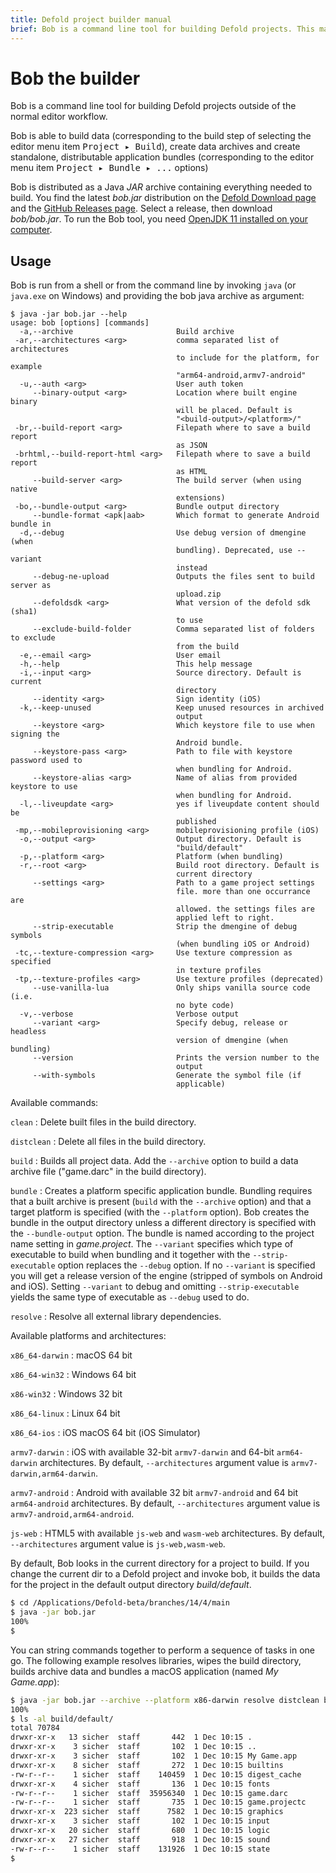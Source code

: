 ```yaml
---
title: Defold project builder manual
brief: Bob is a command line tool for building Defold projects. This manual explains how to use the tool.
---
```


# Bob the builder

Bob is a command line tool for building Defold projects outside of the normal editor workflow.

Bob is able to build data (corresponding to the build step of selecting the editor menu item <kbd>Project ▸ Build</kbd>), create data archives and create standalone, distributable application bundles (corresponding to the editor menu item <kbd>Project ▸ Bundle ▸ ...</kbd> options)

Bob is distributed as a Java _JAR_ archive containing everything needed to build. You find the latest *bob.jar* distribution on the [Defold Download page](http://d.defold.com) and the [GitHub Releases page](https://github.com/defold/defold/releases). Select a release, then download *bob/bob.jar*. To run the Bob tool, you need [OpenJDK 11 installed on your computer](https://openjdk.java.net/projects/jdk/11/).

## Usage

Bob is run from a shell or from the command line by invoking `java` (or `java.exe` on Windows) and providing the bob java archive as argument:

```text
$ java -jar bob.jar --help
usage: bob [options] [commands]
  -a,--archive                       Build archive
 -ar,--architectures <arg>           comma separated list of architectures
                                     to include for the platform, for example
                                     "arm64-android,armv7-android"
  -u,--auth <arg>                    User auth token
     --binary-output <arg>           Location where built engine binary
                                     will be placed. Default is
                                     "<build-output>/<platform>/"
 -br,--build-report <arg>            Filepath where to save a build report
                                     as JSON
 -brhtml,--build-report-html <arg>   Filepath where to save a build report
                                     as HTML
     --build-server <arg>            The build server (when using native
                                     extensions)
 -bo,--bundle-output <arg>           Bundle output directory
     --bundle-format <apk|aab>       Which format to generate Android bundle in
  -d,--debug                         Use debug version of dmengine (when
                                     bundling). Deprecated, use --variant
                                     instead
     --debug-ne-upload               Outputs the files sent to build server as
                                     upload.zip
     --defoldsdk <arg>               What version of the defold sdk (sha1)
                                     to use
     --exclude-build-folder          Comma separated list of folders to exclude
                                     from the build
  -e,--email <arg>                   User email
  -h,--help                          This help message
  -i,--input <arg>                   Source directory. Default is current
                                     directory
     --identity <arg>                Sign identity (iOS)
  -k,--keep-unused                   Keep unused resources in archived
                                     output
     --keystore <arg>                Which keystore file to use when signing the
                                     Android bundle.
     --keystore-pass <arg>           Path to file with keystore password used to
                                     when bundling for Android.
     --keystore-alias <arg>          Name of alias from provided keystore to use
                                     when bundling for Android.
  -l,--liveupdate <arg>              yes if liveupdate content should be
                                     published
 -mp,--mobileprovisioning <arg>      mobileprovisioning profile (iOS)
  -o,--output <arg>                  Output directory. Default is
                                     "build/default"
  -p,--platform <arg>                Platform (when bundling)
  -r,--root <arg>                    Build root directory. Default is
                                     current directory
     --settings <arg>                Path to a game project settings
                                     file. more than one occurrance are
                                     allowed. the settings files are
                                     applied left to right.
     --strip-executable              Strip the dmengine of debug symbols
                                     (when bundling iOS or Android)
 -tc,--texture-compression <arg>     Use texture compression as specified
                                     in texture profiles
 -tp,--texture-profiles <arg>        Use texture profiles (deprecated)
     --use-vanilla-lua               Only ships vanilla source code (i.e.
                                     no byte code)
  -v,--verbose                       Verbose output
     --variant <arg>                 Specify debug, release or headless
                                     version of dmengine (when bundling)
     --version                       Prints the version number to the
                                     output
     --with-symbols                  Generate the symbol file (if
                                     applicable)
```

Available commands:

`clean`
: Delete built files in the build directory.

`distclean`
: Delete all files in the build directory.

`build`
: Builds all project data. Add the `--archive` option to build a data archive file ("game.darc" in the build directory).

`bundle`
: Creates a platform specific application bundle. Bundling requires that a built archive is present (`build` with the `--archive` option) and that a target platform is specified (with the `--platform` option). Bob creates the bundle in the output directory unless a different directory is specified with the `--bundle-output` option. The bundle is named according to the project name setting in *game.project*. The `--variant` specifies which type of executable to build when bundling and it together with the `--strip-executable` option replaces the `--debug` option. If no `--variant` is specified you will get a release version of the engine (stripped of symbols on Android and iOS). Setting `--variant` to debug and omitting `--strip-executable` yields the same type of executable as `--debug` used to do.

`resolve`
: Resolve all external library dependencies.

Available platforms and architectures:

`x86_64-darwin`
: macOS 64 bit

`x86_64-win32`
: Windows 64 bit

`x86-win32`
: Windows 32 bit

`x86_64-linux`
: Linux 64 bit

`x86_64-ios`
: iOS macOS 64 bit (iOS Simulator)

`armv7-darwin`
: iOS with available 32-bit `armv7-darwin` and 64-bit `arm64-darwin` architectures. By default, `--architectures` argument value is `armv7-darwin,arm64-darwin`.

`armv7-android`
: Android with available 32 bit `armv7-android` and 64 bit `arm64-android` architectures. By default, `--architectures` argument value is `armv7-android,arm64-android`.

`js-web`
: HTML5 with available `js-web` and `wasm-web` architectures. By default, `--architectures` argument value is `js-web,wasm-web`.

By default, Bob looks in the current directory for a project to build. If you change the current dir to a Defold project and invoke bob, it builds the data for the project in the default output directory *build/default*.

```sh
$ cd /Applications/Defold-beta/branches/14/4/main
$ java -jar bob.jar
100%
$
```

You can string commands together to perform a sequence of tasks in one go. The following example resolves libraries, wipes the build directory, builds archive data and bundles a macOS application (named *My Game.app*):

```sh
$ java -jar bob.jar --archive --platform x86-darwin resolve distclean build bundle
100%
$ ls -al build/default/
total 70784
drwxr-xr-x   13 sicher  staff       442  1 Dec 10:15 .
drwxr-xr-x    3 sicher  staff       102  1 Dec 10:15 ..
drwxr-xr-x    3 sicher  staff       102  1 Dec 10:15 My Game.app
drwxr-xr-x    8 sicher  staff       272  1 Dec 10:15 builtins
-rw-r--r--    1 sicher  staff    140459  1 Dec 10:15 digest_cache
drwxr-xr-x    4 sicher  staff       136  1 Dec 10:15 fonts
-rw-r--r--    1 sicher  staff  35956340  1 Dec 10:15 game.darc
-rw-r--r--    1 sicher  staff       735  1 Dec 10:15 game.projectc
drwxr-xr-x  223 sicher  staff      7582  1 Dec 10:15 graphics
drwxr-xr-x    3 sicher  staff       102  1 Dec 10:15 input
drwxr-xr-x   20 sicher  staff       680  1 Dec 10:15 logic
drwxr-xr-x   27 sicher  staff       918  1 Dec 10:15 sound
-rw-r--r--    1 sicher  staff    131926  1 Dec 10:15 state
$
```
